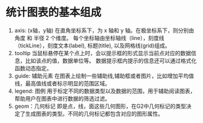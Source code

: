 # 统计图表的基本组成
1. axis: (x轴，y轴)
在直角坐标系下，为 x 轴和 y 轴。在极坐标系下，则分别由 角度 和 半径 2 个维度。
每个坐标轴由坐标轴线（line），刻度线（tickLine），刻度文本(label), 标题(title), 以及网格线(grid)组成。
2. tooltip
当鼠标悬停在某个点上时，会以提示框的形式显示当前点对应的数据信息，比如该点的值，数据单位等。
数据提示框内提示的信息还可以通过格式化函数动态指定。
3. guide: 辅助元素
在图表上绘制一些辅助线,辅助框或者图片，比如增加平均值线，最高值线或者标示明显的范围区域。
4. legend: 图例
用于标定不同的数据类型以及数据的范围，用于辅助阅读图表，帮助用户在图表中进行数据的筛选过滤。
5. geom：几何标记
即是点，线，面这些几何图形，在G2中几何标记的类型决定了生成图表的类型。不同的几何标记都包含对应的图形属性。







